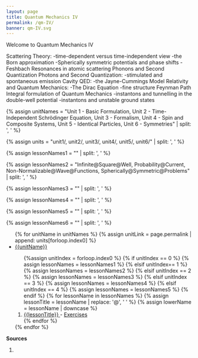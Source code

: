 ```yaml
---
layout: page
title: Quantum Mechanics IV
permalink: /qm-IV/
banner: qm-IV.svg
---
```


Welcome to Quantum Mechanics IV

Scattering Theory:
-time-dependent versus time-independent view
-the Born approximation
-Spherically symmetric potentials and phase shifts
-Feshbach Resonances in atomic scattering
Phonons and Second Quantization
Photons and Second Quantization:
-stimulated and spontaneous emission
Cavity QED:
-the Jayne-Cummings Model
Relativity and Quantum Mechanics:
-The Dirac Equation
-fine structure
Feynman Path Integral formulation of Quantum Mechanics
-instantons and tunnelling in the double-well potential
-instantons and unstable ground states

{% assign unitNames = "Unit 1 - Basic Formulation, Unit 2 - Time-Independent Schrödinger Equation, Unit 3 - Formalism, Unit 4 - Spin and Composite Systems, Unit 5 - Identical Particles, Unit 6 - Symmetries" | split: ', ' %}

{% assign units = "unit1/, unit2/, unit3/, unit4/, unit5/, unit6/" | split: ', ' %}

{% assign lessonNames1 = "" | split: ', ' %}

{% assign lessonNames2 = "Infinite@Square@Well, Probability@Current, Non-Normalizable@Wave@Functions, Spherically@Symmetric@Problems" | split: ', ' %}

{% assign lessonNames3 = "" | split: ', ' %}

{% assign lessonNames4 = "" | split: ', ' %}

{% assign lessonNames5 = "" | split: ', ' %}

{% assign lessonNames6 = "" | split: ', ' %}

<ul>
{% for unitName in unitNames %}
{% assign unitLink = page.permalink | append: units[forloop.index0] %}
<li>  <a class="page-link" href="{{unitLink}}"> {{unitName}} </a> </li>
<ol> {%assign unitIndex = forloop.index0 %}
{% if unitIndex == 0 %} {% assign lessonNames = lessonNames1 %}
{% elsif unitIndex== 1 %}  {% assign lessonNames = lessonNames2 %}
{% elsif unitIndex == 2 %}  {% assign lessonNames = lessonNames3 %}
{% elsif unitIndex == 3 %}  {% assign lessonNames = lessonNames4 %}
{% elsif unitIndex == 4 %}  {% assign lessonNames = lessonNames5 %}
{% endif %}
{% for lessonName in lessonNames %}
{% assign lessonTitle = lessonName | replace:  '@', ' ' %}
{% assign lowerName = lessonName | downcase %}
<li> <a class = "page-link" href = "{{ lowerName | prepend: units[unitIndex] | prepend: current_page.permalink }}"> {{lessonTitle}} </a> - <a class = "page-link" href = "{{ lowerName | prepend: units[unitIndex] | prepend: current_page.permalink | append: "-exercises" }}"> Exercises </a> </li>
{% endfor %}
</ol>
{% endfor %}
</ul>

**Sources**

1. 
